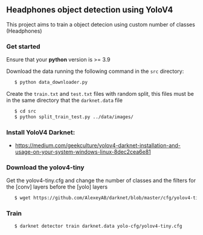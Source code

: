 

## Headphones object detection using YoloV4

This project aims to train a object detecion using custom number of classes (Headphones)


### Get started

Ensure that your **python** version is >= 3.9

Download the data running the following command in the `src` directory:

```bash
   $ python data_downloader.py 
```


Create the `train.txt` and `test.txt` files with random split, this files must be in the same directory that the `darknet.data` file

```bash
   $ cd src
   $ python split_train_test.py ../data/images/ 
```


### Install YoloV4 Darknet:


* https://medium.com/geekculture/yolov4-darknet-installation-and-usage-on-your-system-windows-linux-8dec2cea6e81

### Download the yolov4-tiny

Get the yolov4-tiny.cfg and change the number of classes and the filters for the [conv] layers before the [yolo] layers 

```bash
   $ wget https://github.com/AlexeyAB/darknet/blob/master/cfg/yolov4-tiny.cfg
```

### Train

```bash
   $ darknet detector train darknet.data yolo-cfg/yolov4-tiny.cfg  
```



